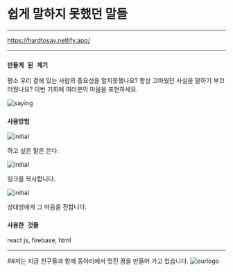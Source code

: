 # 쉽게 말하지 못했던 말들


------------

https://hardtosay.netlify.app/

------------
### `만들게 된 계기`

평소 우리 곁에 있는 사람의 중요성을 알지못했나요? 항상 고마웠던 사실을 말하기 부끄러웠나요? 이번 기회에 여러분의 마음을 표현하세요.

![saying](https://user-images.githubusercontent.com/57530375/114299300-770df300-9af5-11eb-80ca-9e6f87bb7323.png)


### `사용방법`


![initial](https://user-images.githubusercontent.com/57530375/114298792-02d25000-9af3-11eb-8702-fc7ac2db2beb.png)

하고 싶은 말은 쓴다.

![initial](https://user-images.githubusercontent.com/57530375/114298827-37460c00-9af3-11eb-959b-7cc63d58321a.png)

링크를 복사합니다.

![initial](https://user-images.githubusercontent.com/57530375/114298861-56449e00-9af3-11eb-8583-08817cecb97d.png)

상대방에게 그 마음을 전합니다.

### `사용한 것들`

react js, firebase, html

------------

##저는 지금 친구들과 함께 동아리에서 멋진 꿈을 만들어 가고 있습니다.
![ourlogo](https://user-images.githubusercontent.com/57530375/114299285-6198c900-9af5-11eb-857e-e6030b33dece.png)

